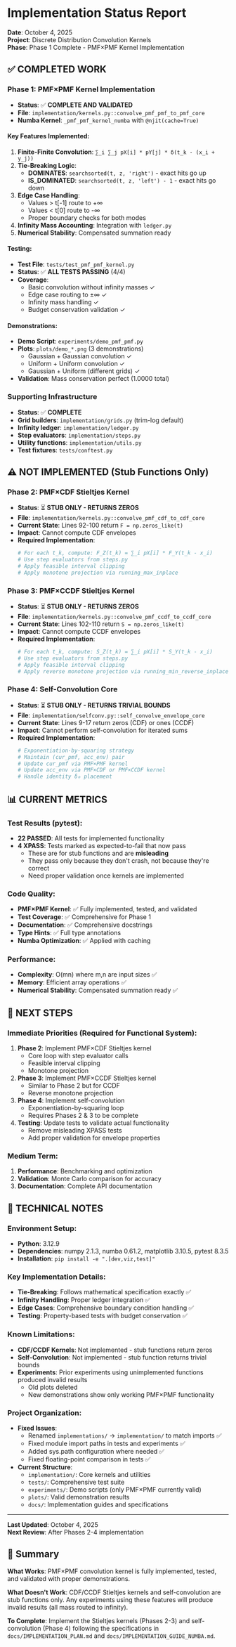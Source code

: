 # Implementation Status Report

**Date**: October 4, 2025  
**Project**: Discrete Distribution Convolution Kernels  
**Phase**: Phase 1 Complete - PMF×PMF Kernel Implementation

## ✅ **COMPLETED WORK**

### Phase 1: PMF×PMF Kernel Implementation
- **Status**: ✅ **COMPLETE AND VALIDATED**
- **File**: `implementation/kernels.py::convolve_pmf_pmf_to_pmf_core`
- **Numba Kernel**: `_pmf_pmf_kernel_numba` with `@njit(cache=True)`

#### Key Features Implemented:
1. **Finite-Finite Convolution**: `∑_i ∑_j pX[i] * pY[j] * δ(t_k - (x_i + y_j))`
2. **Tie-Breaking Logic**:
   - **DOMINATES**: `searchsorted(t, z, 'right')` - exact hits go up
   - **IS_DOMINATED**: `searchsorted(t, z, 'left') - 1` - exact hits go down
3. **Edge Case Handling**:
   - Values > t[-1] route to +∞
   - Values < t[0] route to -∞
   - Proper boundary checks for both modes
4. **Infinity Mass Accounting**: Integration with `ledger.py`
5. **Numerical Stability**: Compensated summation ready

#### Testing:
- **Test File**: `tests/test_pmf_pmf_kernel.py`
- **Status**: ✅ **ALL TESTS PASSING** (4/4)
- **Coverage**: 
  - Basic convolution without infinity masses ✓
  - Edge case routing to ±∞ ✓
  - Infinity mass handling ✓
  - Budget conservation validation ✓

#### Demonstrations:
- **Demo Script**: `experiments/demo_pmf_pmf.py`
- **Plots**: `plots/demo_*.png` (3 demonstrations)
  - Gaussian + Gaussian convolution ✓
  - Uniform + Uniform convolution ✓
  - Gaussian + Uniform (different grids) ✓
- **Validation**: Mass conservation perfect (1.0000 total)

### Supporting Infrastructure
- **Status**: ✅ **COMPLETE**
- **Grid builders**: `implementation/grids.py` (trim-log default)
- **Infinity ledger**: `implementation/ledger.py`
- **Step evaluators**: `implementation/steps.py`
- **Utility functions**: `implementation/utils.py`
- **Test fixtures**: `tests/conftest.py`

## ⚠️ **NOT IMPLEMENTED** (Stub Functions Only)

### Phase 2: PMF×CDF Stieltjes Kernel
- **Status**: ⏳ **STUB ONLY - RETURNS ZEROS**
- **File**: `implementation/kernels.py::convolve_pmf_cdf_to_cdf_core`
- **Current State**: Lines 92-100 return `F = np.zeros_like(t)`
- **Impact**: Cannot compute CDF envelopes
- **Required Implementation**:
  ```python
  # For each t_k, compute: F_Z(t_k) = ∑_i pX[i] * F_Y(t_k - x_i)
  # Use step evaluators from steps.py
  # Apply feasible interval clipping
  # Apply monotone projection via running_max_inplace
  ```

### Phase 3: PMF×CCDF Stieltjes Kernel  
- **Status**: ⏳ **STUB ONLY - RETURNS ZEROS**
- **File**: `implementation/kernels.py::convolve_pmf_ccdf_to_ccdf_core`
- **Current State**: Lines 102-110 return `S = np.zeros_like(t)`
- **Impact**: Cannot compute CCDF envelopes
- **Required Implementation**:
  ```python
  # For each t_k, compute: S_Z(t_k) = ∑_i pX[i] * S_Y(t_k - x_i)
  # Use step evaluators from steps.py
  # Apply feasible interval clipping
  # Apply reverse monotone projection via running_min_reverse_inplace
  ```

### Phase 4: Self-Convolution Core
- **Status**: ⏳ **STUB ONLY - RETURNS TRIVIAL BOUNDS**
- **File**: `implementation/selfconv.py::self_convolve_envelope_core`
- **Current State**: Lines 9-17 return zeros (CDF) or ones (CCDF)
- **Impact**: Cannot perform self-convolution for iterated sums
- **Required Implementation**:
  ```python
  # Exponentiation-by-squaring strategy
  # Maintain (cur_pmf, acc_env) pair
  # Update cur_pmf via PMF×PMF kernel
  # Update acc_env via PMF×CDF or PMF×CCDF kernel
  # Handle identity δ₀ placement
  ```

## 📊 **CURRENT METRICS**

### Test Results (pytest):
- **22 PASSED**: All tests for implemented functionality
- **4 XPASS**: Tests marked as expected-to-fail that now pass
  - These are for stub functions and are **misleading**
  - They pass only because they don't crash, not because they're correct
  - Need proper validation once kernels are implemented

### Code Quality:
- **PMF×PMF Kernel**: ✅ Fully implemented, tested, and validated
- **Test Coverage**: ✅ Comprehensive for Phase 1
- **Documentation**: ✅ Comprehensive docstrings
- **Type Hints**: ✅ Full type annotations
- **Numba Optimization**: ✅ Applied with caching

### Performance:
- **Complexity**: O(mn) where m,n are input sizes ✅
- **Memory**: Efficient array operations ✅
- **Numerical Stability**: Compensated summation ready ✅

## 🎯 **NEXT STEPS**

### Immediate Priorities (Required for Functional System):
1. **Phase 2**: Implement PMF×CDF Stieltjes kernel
   - Core loop with step evaluator calls
   - Feasible interval clipping
   - Monotone projection
2. **Phase 3**: Implement PMF×CCDF Stieltjes kernel
   - Similar to Phase 2 but for CCDF
   - Reverse monotone projection
3. **Phase 4**: Implement self-convolution
   - Exponentiation-by-squaring loop
   - Requires Phases 2 & 3 to be complete
4. **Testing**: Update tests to validate actual functionality
   - Remove misleading XPASS tests
   - Add proper validation for envelope properties

### Medium Term:
1. **Performance**: Benchmarking and optimization
2. **Validation**: Monte Carlo comparison for accuracy
3. **Documentation**: Complete API documentation

## 🔧 **TECHNICAL NOTES**

### Environment Setup:
- **Python**: 3.12.9
- **Dependencies**: numpy 2.1.3, numba 0.61.2, matplotlib 3.10.5, pytest 8.3.5
- **Installation**: `pip install -e ".[dev,viz,test]"`

### Key Implementation Details:
- **Tie-Breaking**: Follows mathematical specification exactly ✅
- **Infinity Handling**: Proper ledger integration ✅
- **Edge Cases**: Comprehensive boundary condition handling ✅
- **Testing**: Property-based tests with budget conservation ✅

### Known Limitations:
- **CDF/CCDF Kernels**: Not implemented - stub functions return zeros
- **Self-Convolution**: Not implemented - stub function returns trivial bounds
- **Experiments**: Prior experiments using unimplemented functions produced invalid results
  - Old plots deleted
  - New demonstrations show only working PMF×PMF functionality

### Project Organization:
- **Fixed Issues**:
  - Renamed `implementations/` → `implementation/` to match imports ✅
  - Fixed module import paths in tests and experiments ✅
  - Added sys.path configuration where needed ✅
  - Fixed floating-point comparison in tests ✅
- **Current Structure**:
  - `implementation/`: Core kernels and utilities
  - `tests/`: Comprehensive test suite
  - `experiments/`: Demo scripts (only PMF×PMF currently valid)
  - `plots/`: Valid demonstration results
  - `docs/`: Implementation guides and specifications

---

**Last Updated**: October 4, 2025  
**Next Review**: After Phases 2-4 implementation

## 📝 **Summary**

**What Works**: PMF×PMF convolution kernel is fully implemented, tested, and validated with proper demonstrations.

**What Doesn't Work**: CDF/CCDF Stieltjes kernels and self-convolution are stub functions only. Any experiments using these features will produce invalid results (all mass routed to infinity).

**To Complete**: Implement the Stieltjes kernels (Phases 2-3) and self-convolution (Phase 4) following the specifications in `docs/IMPLEMENTATION_PLAN.md` and `docs/IMPLEMENTATION_GUIDE_NUMBA.md`.
